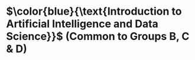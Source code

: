 # $\color{blue}{\text{Introduction to Artificial Intelligence and Data Science}}$ (Common to Groups B, C & D)
